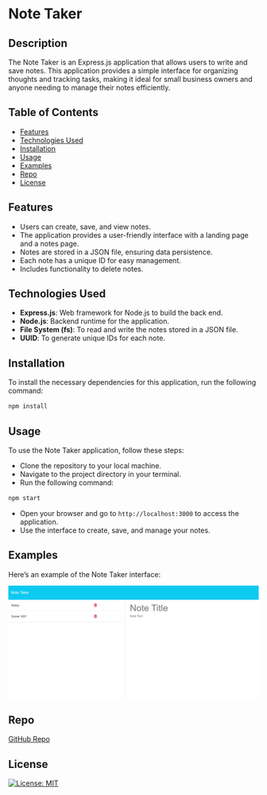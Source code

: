 # Note Taker

## Description

The Note Taker is an Express.js application that allows users to write and save notes. This application provides a simple interface for organizing thoughts and tracking tasks, making it ideal for small business owners and anyone needing to manage their notes efficiently.

## Table of Contents

- [Features](#features)
- [Technologies Used](#technologies-used)
- [Installation](#installation)
- [Usage](#usage)
- [Examples](#examples)
- [Repo](#repo)
- [License](#license)

## Features

- Users can create, save, and view notes.
- The application provides a user-friendly interface with a landing page and a notes page.
- Notes are stored in a JSON file, ensuring data persistence.
- Each note has a unique ID for easy management.
- Includes functionality to delete notes.

## Technologies Used

- **Express.js**: Web framework for Node.js to build the back end.
- **Node.js**: Backend runtime for the application.
- **File System (fs)**: To read and write the notes stored in a JSON file.
- **UUID**: To generate unique IDs for each note.

## Installation

To install the necessary dependencies for this application, run the following command:

```bash
npm install
```

## Usage

To use the Note Taker application, follow these steps:
- Clone the repository to your local machine.
- Navigate to the project directory in your terminal.
- Run the following command:

```bash
npm start
```

- Open your browser and go to `http://localhost:3000` to access the application.
- Use the interface to create, save, and manage your notes.

## Examples

Here’s an example of the Note Taker interface:

![Note Taker Interface](./public/assets/img/NTC11.png)

## Repo

[GitHub Repo](https://github.com/briansotolago/Note-Taker)

## License

[![License: MIT](https://img.shields.io/badge/License-MIT-yellow.svg)](https://opensource.org/licenses/MIT)
